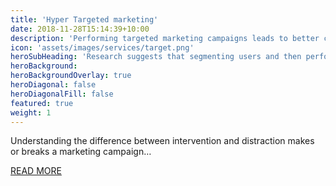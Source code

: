 ```yaml
---
title: 'Hyper Targeted marketing'
date: 2018-11-28T15:14:39+10:00
description: 'Performing targeted marketing campaigns leads to better conversions'
icon: 'assets/images/services/target.png'
heroSubHeading: 'Research suggests that segmenting users and then performing targeted marketing campaigns'
heroBackground:
heroBackgroundOverlay: true
heroDiagonal: false
heroDiagonalFill: false
featured: true
weight: 1
---
```



Understanding the difference between intervention and distraction makes or breaks a marketing campaign…
<div class="service-link" style="padding-left:0;">
<a class="service-read-more" href="#">READ MORE<i class="fas fa-long-arrow-alt-right ml-1"></i></a>
</div>